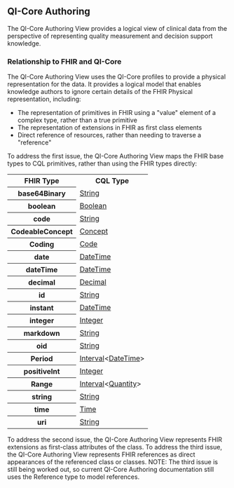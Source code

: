 ## QI-Core Authoring

The QI-Core Authoring View provides a logical view of clinical data from the perspective of representing quality measurement and decision support knowledge.

### Relationship to FHIR and QI-Core

The QI-Core Authoring View uses the QI-Core profiles to provide a physical representation for the data. It provides a logical model that enables knowledge authors to ignore certain details of the FHIR Physical representation, including:

* The representation of primitives in FHIR using a "value" element of a complex type, rather than a true primitive
* The representation of extensions in FHIR as first class elements
* Direct reference of resources, rather than needing to traverse a "reference"

To address the first issue, the QI-Core Authoring View maps the FHIR base types to CQL primitives, rather than using the FHIR types directly:

<table class='table table-striped table-bordered'>
<tr><th>FHIR Type</th><th>CQL Type</th></tr>
<tr><th>base64Binary</th><td><a href='http://cql.hl7.org/02-authorsguide.html#string' target='_blank'>String</a></td></tr>
<tr><th>boolean</th><td><a href='http://cql.hl7.org/02-authorsguide.html#boolean' target='_blank'>Boolean</a></td></tr>
<tr><th>code</th><td><a href='http://cql.hl7.org/02-authorsguide.html#string' target='_blank'>String</a></td></tr>
<tr><th>CodeableConcept</th><td><a href='http://cql.hl7.org/02-authorsguide.html#concept' target='_blank'>Concept</a></td></tr>
<tr><th>Coding</th><td><a href='http://cql.hl7.org/02-authorsguide.html#code' target='_blank'>Code</a></td></tr>
<tr><th>date</th><td><a href='http://cql.hl7.org/02-authorsguide.html#date-datetime-and-time' target='_blank'>DateTime</a></td></tr>
<tr><th>dateTime</th><td><a href='http://cql.hl7.org/02-authorsguide.html#date-datetime-and-time' target='_blank'>DateTime</a></td></tr>
<tr><th>decimal</th><td><a href='http://cql.hl7.org/02-authorsguide.html#decimal' target='_blank'>Decimal</a></td></tr>
<tr><th>id</th><td><a href='http://cql.hl7.org/02-authorsguide.html#string' target='_blank'>String</a></td></tr>
<tr><th>instant</th><td><a href='http://cql.hl7.org/02-authorsguide.html#date-datetime-and-time' target='_blank'>DateTime</a></td></tr>
<tr><th>integer</th><td><a href='http://cql.hl7.org/02-authorsguide.html#integer' target='_blank'>Integer</a></td></tr>
<tr><th>markdown</th><td><a href='http://cql.hl7.org/02-authorsguide.html#string' target='_blank'>String</a></td></tr>
<tr><th>oid</th><td><a href='http://cql.hl7.org/02-authorsguide.html#string' target='_blank'>String</a></td></tr>
<tr><th>Period</th><td><a href='http://cql.hl7.org/02-authorsguide.html#interval-values' target='_blank'>Interval</a>&lt;<a href='http://cql.hl7.org/02-authorsguide.html#date-datetime-and-time' target='_blank'>DateTime</a>&gt;</td></tr>
<tr><th>positiveInt</th><td><a href='http://cql.hl7.org/02-authorsguide.html#integer' target='_blank'>Integer</a></td></tr>
<tr><th>Range</th><td><a href='http://cql.hl7.org/02-authorsguide.html#interval-values' target='_blank'>Interval</a>&lt;<a href='http://cql.hl7.org/02-authorsguide.html#quantities' target='_blank'>Quantity</a>&gt;</td></tr>
<tr><th>string</th><td><a href='http://cql.hl7.org/02-authorsguide.html#string' target='_blank'>String</a></td></tr>
<tr><th>time</th><td><a href='http://cql.hl7.org/02-authorsguide.html#date-datetime-and-time' target='_blank'>Time</a></td></tr>
<tr><th>uri</th><td><a href='http://cql.hl7.org/02-authorsguide.html#string' target='_blank'>String</a></td></tr>
</table>

To address the second issue, the QI-Core Authoring View represents FHIR extensions as first-class attributes of the class. To address the third issue, the QI-Core Authoring View represents FHIR references as direct appearances of the referenced class or classes. NOTE: The third issue is still being worked out, so current QI-Core Authoring documentation still uses the Reference type to model references.
